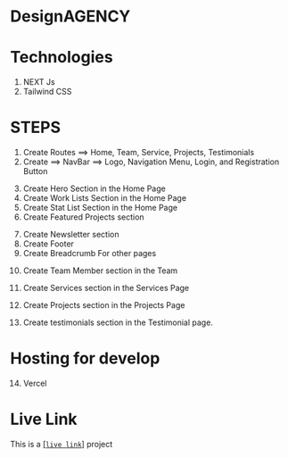 # DesignAGENCY

# Technologies
1. NEXT Js
2. Tailwind CSS

# STEPS
<!-- Common Components -->
1. Create Routes ==> Home, Team, Service, Projects, Testimonials
2. Create ==> NavBar ==> Logo, Navigation Menu, Login, and Registration Button
<!-- Home Page -->
3. Create Hero Section in the Home Page
4. Create Work Lists Section in the Home Page
5. Create Stat List Section in the Home Page
6. Create Featured Projects section
<!-- Common Components -->
7. Create Newsletter section
8. Create Footer
9. Create Breadcrumb For other pages
<!-- Team Page -->
10. Create Team Member section in the Team
<!-- Services Page -->
11. Create Services section in the Services Page
<!-- Projects Page -->
12. Create Projects section in the Projects Page
<!-- Testimonial Page -->
13. Create testimonials section in the Testimonial page.


# Hosting for develop
14. Vercel 

# Live Link
This is a [\[`live link`\]](https://design-agency-next.vercel.app) project


